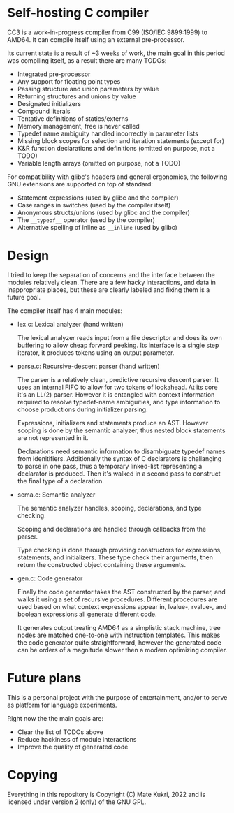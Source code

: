 # Self-hosting C compiler

CC3 is a work-in-progress compiler from C99 (ISO/IEC 9899:1999) to AMD64.
It can compile itself using an external pre-processor.

Its current state is a result of ~3 weeks of work, the main goal in this period
was compiling itself, as a result there are many TODOs:
- Integrated pre-processor
- Any support for floating point types
- Passing structure and union parameters by value
- Returning structures and unions by value
- Designated initializers
- Compound literals
- Tentative definitions of statics/externs
- Memory management, free is never called
- Typedef name ambiguity handled incorrectly in parameter lists
- Missing block scopes for selection and iteration statements (except for)
- K&R function declarations and definitions (omitted on purpose, not a TODO)
- Variable length arrays (omitted on purpose, not a TODO)

For compatibility with glibc's headers and general ergonomics, the following
GNU extensions are supported on top of standard:
- Statement expressions (used by glibc and the compiler)
- Case ranges in switches (used by the compiler itself)
- Anonymous structs/unions (used by glibc and the compiler)
- The `__typeof__` operator (used by the compiler)
- Alternative spelling of inline as `__inline` (used by glibc)

# Design

I tried to keep the separation of concerns and the interface between the
modules relatively clean. There are a few hacky interactions, and data in
inappropriate places, but these are clearly labeled and fixing them is a
future goal.

The compiler itself has 4 main modules:

- lex.c: Lexical analyzer (hand written)

    The lexical analyzer reads input from a file descriptor and does its own
    buffering to allow cheap forward peeking. Its interface is a single step
    iterator, it produces tokens using an output parameter.

- parse.c: Recursive-descent parser (hand written)

    The parser is a relatively clean, predictive recursive descent parser.
    It uses an internal FIFO to allow for two tokens of lookahead. At its core
    it's an LL(2) parser. However it is entangled with context information
    required to resolve typedef-name ambiguities, and type information to choose
    productions during initializer parsing.

    Expressions, initializers and statements produce an AST. However scoping is
    done by the semantic analyzer, thus nested block statements are not
    represented in it.

    Declarations need semantic information to disambiguate typedef names from
    idenitifiers. Additionally the syntax of C declarators is challanging to
    parse in one pass, thus a temporary linked-list representing a declarator
    is produced. Then it's walked in a second pass to construct the final type
    of a declaration.

- sema.c: Semantic analyzer

    The semantic analyzer handles, scoping, declarations, and type checking.

    Scoping and declarations are handled through callbacks from the parser.

    Type checking is done through providing constructors for expressions,
    statements, and initializers. These type check their arguments, then return
    the constructed object containing these arguments.

- gen.c: Code generator

    Finally the code generator takes the AST constructed by the parser,
    and walks it using a set of recursive procedures. Different procedures
    are used based on what context expressions appear in, lvalue-, rvalue-,
    and boolean expressions all generate different code.

    It generates output treating AMD64 as a simplistic stack machine, tree
    nodes are matched one-to-one with instruction templates. This makes the
    code generator quite straightforward, however the generated code can be
    orders of a magnitude slower then a modern optimizing compiler.

# Future plans

This is a personal project with the purpose of entertainment, and/or to serve
as platform for language experiments.

Right now the the main goals are:
- Clear the list of TODOs above
- Reduce hackiness of module interactions
- Improve the quality of generated code

# Copying

Everything in this repository is Copyright (C) Mate Kukri, 2022 and is licensed
under version 2 (only) of the GNU GPL.
